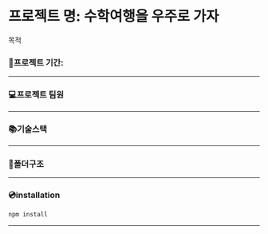 # 프로젝트 명: 수학여행을 우주로 가자

목적

### 📆프로젝트 기간: 

---

### 💻프로젝트 팀원 

---

### 📚기술스택

---

### 🌳폴더구조

---

### 💿installation
```bash
npm install
```

---